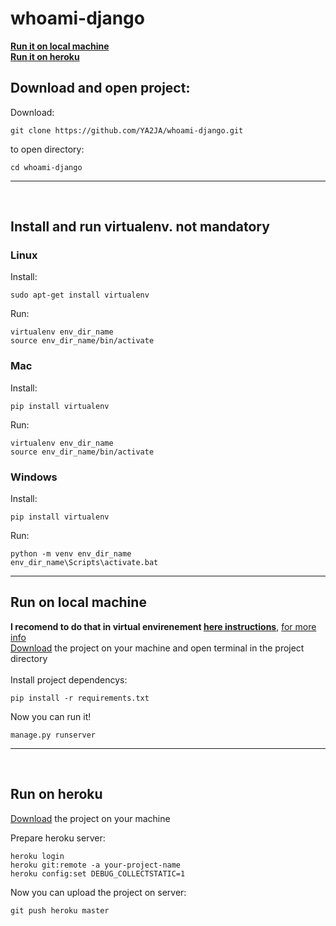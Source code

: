 # whoami-django
**[Run it on local machine](#run-on-local-machine)**<br>
**[Run it on heroku](#run-on-heroku)**<br>

## Download and open  project:
  Download:
  ```
  git clone https://github.com/YA2JA/whoami-django.git
  ```
  to open directory:
  ```
  cd whoami-django
  ```
***
<br>

## Install and run virtualenv. not mandatory
### Linux
Install:
```
sudo apt-get install virtualenv
```
Run:
```
virtualenv env_dir_name
source env_dir_name/bin/activate
```

### Mac
Install:
```
pip install virtualenv
```
Run:
```
virtualenv env_dir_name
source env_dir_name/bin/activate
```

### Windows
Install:
```
pip install virtualenv
```
Run:
```
python -m venv env_dir_name
env_dir_name\Scripts\activate.bat
```
***

## Run on local machine
**I recomend to do that in virtual envirenement [here instructions](#install-and-run-virtualenv-not-mandatory)**, [for more info](https://pythontips.com/2013/07/30/what-is-virtualenv/) <br>
 [Download](#download-and-open--project) the project on your machine and open terminal in the project directory <br><br>
  Install project dependencys:
  ```
  pip install -r requirements.txt
  ```
  Now you can run it!
  ```
  manage.py runserver
  ```
  
***
<br>

## Run on heroku
  [Download](#download-and-open--project) the project on your machine <br>
  
  Prepare heroku server:
  ```
  heroku login
  heroku git:remote -a your-project-name
  heroku config:set DEBUG_COLLECTSTATIC=1
  ```
  Now you can upload the project on server:
  ```
  git push heroku master
  ```

